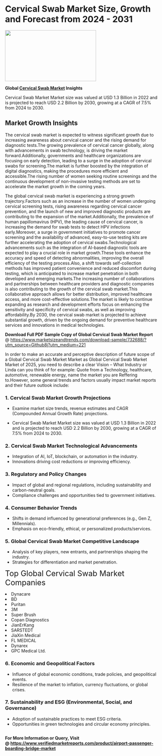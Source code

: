 <H1>Cervical Swab Market Size, Growth and Forecast from 2024 - 2031</H1><img class="aligncenter size-medium wp-image-584254" src="https://thirdeyenews.in/wp-content/uploads/2024/09/Global-Market-Research-300x168.jpeg" alt="" width="300" height="168" /><p><strong>Global&nbsp;<a href="https://www.marketsizeandtrends.com/download-sample/732688/?utm_source=Github8j?utm_medium=221">Cervical Swab Market</a> Insights</strong></p><p>Cervical Swab Market Market size was valued at USD 1.3 Billion in 2022 and is projected to reach USD 2.2 Billion by 2030, growing at a CAGR of 7.5% from 2024 to 2030.</p><p><h2>Market Growth Insights</h2> <p>The cervical swab market is expected to witness significant growth due to increasing awareness about cervical cancer and the rising demand for diagnostic tests.The growing prevalence of cervical cancer globally, along with advancements in swab technology, is driving the market forward.Additionally, governments and healthcare organizations are focusing on early detection, leading to a surge in the adoption of cervical swabs for screening.The market is further boosted by the integration of digital diagnostics, making the procedures more efficient and accessible.The rising number of women seeking routine screenings and the continuous development of non-invasive testing methods are set to accelerate the market growth in the coming years.</p> <p>The global cervical swab market is experiencing a strong growth trajectory.Factors such as an increase in the number of women undergoing cervical screening tests, rising awareness regarding cervical cancer prevention, and the launch of new and improved diagnostic products are contributing to the expansion of the market.Additionally, the prevalence of human papillomavirus (HPV), the leading cause of cervical cancer, is increasing the demand for swab tests to detect HPV infections early.Moreover, a surge in government initiatives to promote cancer screening and the availability of advanced, easy-to-use testing kits are further accelerating the adoption of cervical swabs.Technological advancements such as the integration of AI-based diagnostic tools are expected to play a crucial role in market growth.These tools enhance the accuracy and speed of detecting abnormalities, improving the overall efficiency of the testing process.Also, a shift towards self-collection methods has improved patient convenience and reduced discomfort during testing, which is anticipated to increase market penetration in both developed and emerging markets.The increasing number of collaborations and partnerships between healthcare providers and diagnostic companies is also contributing to the growth of the cervical swab market.This collaborative approach allows for better distribution, improved healthcare access, and more cost-effective solutions.The market is likely to continue expanding as research and development efforts focus on enhancing the sensitivity and specificity of cervical swabs, as well as improving affordability.By 2030, the cervical swab market is projected to achieve substantial growth, driven by the ongoing demand for preventive healthcare services and innovations in medical technologies.</p> <p><span class=""><strong>Download Full PDF Sample Copy of Global Cervical Swab Market Report</strong> @ <a href="https://www.marketsizeandtrends.com/download-sample/732688/?utm_source=Github8j?utm_medium=221" target="_blank">https://www.marketsizeandtrends.com/download-sample/732688/?utm_source=Github8j?utm_medium=221</a></span></p><p>In order to make an accurate and perceptive description of future scope of a Global&nbsp;Cervical Swab Market Market as Global&nbsp;Cervical Swab Market Market of 2025, you need to describe a clear Vision &ndash; What Industry or Linda can you think of for example: Quote from a Technology, healthcare, automotive, renewable energy, name the market you are Reffering to.However, some general trends and factors usually impact market reports and their future outlook include:</p><h3>1.&nbsp;<strong>Cervical Swab Market Growth Projections</strong></h3><ul><li>Examine market size trends, revenue estimates and CAGR (Compounded Annual Growth Rate) projections.</li><li><p>Cervical Swab Market Market size was valued at USD 1.3 Billion in 2022 and is projected to reach USD 2.2 Billion by 2030, growing at a CAGR of 7.5% from 2024 to 2030.</p></li></ul><h3>2.&nbsp;<strong>Cervical Swab Market Technological Advancements</strong></h3><ul><li>Integration of AI, IoT, blockchain, or automation in the industry.</li><li>Innovations driving cost reductions or improving efficiency.</li></ul><h3>3.&nbsp;<strong>Regulatory and Policy Changes</strong></h3><ul><li>Impact of global and regional regulations, including sustainability and carbon-neutral goals.</li><li>Compliance challenges and opportunities tied to government initiatives.</li></ul><h3>4.&nbsp;<strong>Consumer Behavior Trends</strong></h3><ul><li>Shifts in demand influenced by generational preferences (e.g., Gen Z, Millennials).</li><li>Emphasis on eco-friendly, ethical, or personalized products/services.</li></ul><h3>5.&nbsp;<strong>Global Cervical Swab Market Competitive Landscape</strong></h3><ul><li>Analysis of key players, new entrants, and partnerships shaping the industry.</li><li>Strategies for differentiation and market penetration.</li></ul><p data-pm-slice="1 1 []"><span style="color: inherit; font-family: inherit; font-size: 25px;">Top Global Cervical Swab Market Companies</span></p><div class="" data-test-id=""><p><li>Dynacare</li><li> BD</li><li> Puritan</li><li> 3M</li><li> Super Brush</li><li> Copan Diagnostics</li><li> JianErKang</li><li> SARSTEDT</li><li> JiaXin Medical</li><li> FL MEDICAL</li><li> Dynarex</li><li> GPC Medical Ltd.</li></p></div><h3>6.&nbsp;<strong>Economic and Geopolitical Factors</strong></h3><ul><li>Influence of global economic conditions, trade policies, and geopolitical events.</li><li>Resilience of the market to inflation, currency fluctuations, or global crises.</li></ul><h3>7.&nbsp;<strong>Sustainability and ESG (Environmental, Social, and Governance)</strong></h3><ul><li>Adoption of sustainable practices to meet ESG criteria.</li><li>Opportunities in green technologies and circular economy principles.</li></ul><h2><strong style="font-size: 14px;">For More Information or Query, Visit @&nbsp;</strong><a style="background-color: #ffffff; font-size: 14px;" href="https://www.marketsizeandtrends.com/report/cervical-swab-market/" target="_blank">https://www.verifiedmarketreports.com/product/airport-passenger-boarding-bridge-market</a></h2>